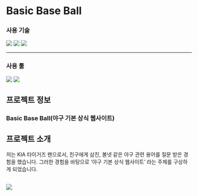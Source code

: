 
  <h1>Basic Base Ball</h1>
  <div align="center">

  </div>
  
  <h3>사용 기술</h3>
    <div align="left">
  <img src="https://img.shields.io/badge/HTML5-E34F26?style=for-the-badge&logo=html5&logoColor=white"/>
  <img src="https://img.shields.io/badge/CSS3-1572B6?style=for-the-badge&logo=css3&logoColor=white"/>
  <img src="https://img.shields.io/badge/JavaScript-323330?style=for-the-badge&logo=javascript&logoColor=F7DF1E"/>
   </div>
  <hr>
    <h3>사용 툴</h3>
  <div align="left">
   <img src="https://img.shields.io/badge/Eclipse-2C2255?style=for-the-badge&logo=eclipse&logoColor=white"/>
   <img src="https://img.shields.io/badge/VSCode-0078D4?style=for-the-badge&logo=visual%20studio%20code&logoColor=white"/>
  </div>

  <h2>프로젝트 정보</h2>
  <h3>Basic Base Ball(야구 기본 상식 웹사이트)</h3>
  
   <h2>프로젝트 소개</h2>
  <p>저는 KIA 타이거즈 팬으로서, 친구에게 삼진, 볼넷 같은
야구 관련 용어를 질문 받은 경험을 했습니다.
그러한 경험을 바탕으로
‘야구 기본 상식 웹사이트’ 라는 주제를 구상하게 되었습니다.</p>
<br/>
  <img src="notion://www.notion.so/image/https%3A%2F%2Fs3-us-west-2.amazonaws.com%2Fsecure.notion-static.com%2Ffbf3dca8-d5cc-41f9-b1e9-54e2bdc14fed%2Fscreencapture-localhost-8090-index-jsp-2023-06-01-11_37_41.png?table=block&id=39c7b21b-27de-42ad-9057-cd99ef995f27&spaceId=befbc823-8677-4e17-93ec-a370ba6f69cc&width=2000&userId=ef7369ff-db81-4bc2-8f76-6118bc457374&cache=v2"/>


